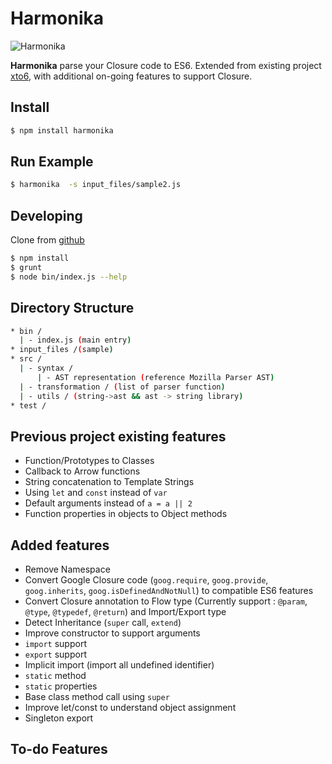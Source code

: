 # Harmonika

![Harmonika](https://dl.dropboxusercontent.com/u/9834816/harmonika.png)

**Harmonika** parse your Closure code to ES6. Extended from existing project [xto6](https://github.com/mohebifar/xto6), with additional on-going features to support Closure.

## Install
```bash
$ npm install harmonika
```

## Run Example
```bash
$ harmonika  -s input_files/sample2.js
```

## Developing
Clone from [github](https://github.com/semmatabei/harmonika)

```bash
$ npm install
$ grunt
$ node bin/index.js --help
```

## Directory Structure
```bash
* bin /
  | - index.js (main entry)
* input_files /(sample)
* src /
  | - syntax /
      | - AST representation (reference Mozilla Parser AST)
  | - transformation / (list of parser function)
  | - utils / (string->ast && ast -> string library)
* test /
```

## Previous project existing features
* Function/Prototypes to Classes
* Callback to Arrow functions
* String concatenation to Template Strings
* Using `let` and `const` instead of `var`
* Default arguments instead of `a = a || 2`
* Function properties in objects to Object methods

## Added features
- Remove Namespace
- Convert Google Closure code (`goog.require`, `goog.provide`, `goog.inherits`, `goog.isDefinedAndNotNull`) to compatible ES6 features
- Convert Closure annotation to Flow type (Currently support : `@param`, `@type`, `@typedef`, `@return`) and Import/Export type
- Detect Inheritance (`super` call, `extend`)
- Improve constructor to support arguments
- `import` support
- `export` support
- Implicit import (import all undefined identifier)
- `static` method
- `static` properties
- Base class method call using `super`
- Improve let/const to understand object assignment
- Singleton export
 
## To-do Features

